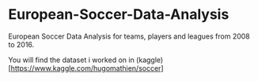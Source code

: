 # European-Soccer-Data-Analysis
European Soccer Data Analysis for teams, players and leagues from 2008 to 2016.


You will find the dataset i worked on in (kaggle)[https://www.kaggle.com/hugomathien/soccer]

